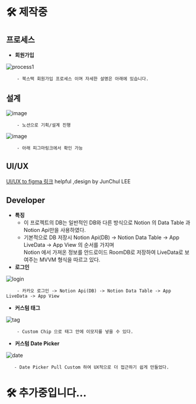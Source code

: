# 🛠 제작중

## 프로세스

- **회원가입** 

![process1](https://user-images.githubusercontent.com/59686942/210375603-dc802c93-0fb5-4b30-aac7-0a4a5ea9aed4.gif)

        - 북스택 회원가입 프로세스 이며 자세한 설명은 아래에 있습니다.
## 설계

![image](https://user-images.githubusercontent.com/59686942/210356296-afa59ad6-23a6-42ed-8ccc-77103d81aaf5.png)


        - 노션으로 기획/설계 진행


![image](https://user-images.githubusercontent.com/59686942/210356370-52500a21-5aa7-4e0c-b03d-4accc792b663.png)


        - 아래 피그마링크에서 확인 가능

## UI/UX
 [UI/UX to figma 링크](https://www.figma.com/file/lncMBXq1YnEChiikLfVk3x/%EC%95%88%EB%8F%84%EA%B2%BD's-team-library?t=JoJb2M3bSG0Ybj6e-0) helpful ,design by JunChul LEE

## Developer
- **특징** 
  - 이 프로젝트의 DB는 일반적인 DB와 다른 방식으로 Notion 의 Data Table 과 Notion Api만을 사용하였다.
  - 기본적으로 DB 저장시  Notion Api(DB) -> Notion Data Table -> App LiveData -> App View 의 순서를 가지며 <br> Notion 에서 가져온 정보를 안드로이드 RoomDB로 저장하여 LiveData로 보여주는 MVVM 형식을 따르고 있다.
- **로그인** 


 ![login](https://user-images.githubusercontent.com/59686942/203585556-a8694384-2385-4202-8972-a7783e225127.gif)
 
 
        - 카카오 로그인 -> Notion Api(DB) -> Notion Data Table -> App LiveData -> App View



- **커스텀 태그** 


 ![tag](https://user-images.githubusercontent.com/59686942/203588470-b12c00ee-4fdc-4413-b03e-89b590def44a.gif)

 
 
        - Custom Chip 으로 태그 안에 이모지를 넣을 수 있다.
 
 - **커스텀 Date Picker** 



 
 ![date](https://user-images.githubusercontent.com/59686942/203589405-22c3bdc0-e360-4795-949b-9ad4a3c4eb95.gif)

 
 
       - Date Picker Pull Custom 하여 UX적으로 더 접근하기 쉽게 만들었다.


 
 # 🛠 추가중입니다...
 
